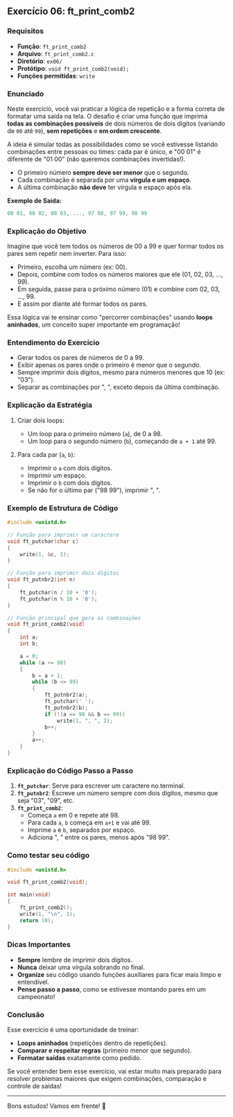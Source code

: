 ## Exercício 06: ft_print_comb2

### Requisitos

- **Função**: `ft_print_comb2`
- **Arquivo**: `ft_print_comb2.c`
- **Diretório**: `ex06/`
- **Protótipo**: `void ft_print_comb2(void);`
- **Funções permitidas**: `write`

### Enunciado

Neste exercício, você vai praticar a lógica de repetição e a forma correta de formatar uma saída na tela. O desafio é criar uma função que imprima **todas as combinações possíveis** de dois números de dois dígitos (variando de `00` até `99`), **sem repetições** e **em ordem crescente**.

A ideia é simular todas as possibilidades como se você estivesse listando combinações entre pessoas ou times: cada par é único, e "00 01" é diferente de "01 00" (não queremos combinações invertidas!).

- O primeiro número **sempre deve ser menor** que o segundo.
- Cada combinação é separada por uma **vírgula e um espaço**.
- A última combinação **não deve** ter vírgula e espaço após ela.

**Exemplo de Saída:**

```c
00 01, 00 02, 00 03, ..., 97 98, 97 99, 98 99
```

### Explicação do Objetivo

Imagine que você tem todos os números de 00 a 99 e quer formar todos os pares sem repetir nem inverter. Para isso:
- Primeiro, escolha um número (ex: 00).
- Depois, combine com todos os números maiores que ele (01, 02, 03, ..., 99).
- Em seguida, passe para o próximo número (01) e combine com 02, 03, ..., 99.
- E assim por diante até formar todos os pares.

Essa lógica vai te ensinar como "percorrer combinações" usando **loops aninhados**, um conceito super importante em programação!

### Entendimento do Exercício

- Gerar todos os pares de números de 0 a 99.
- Exibir apenas os pares onde o primeiro é menor que o segundo.
- Sempre imprimir dois dígitos, mesmo para números menores que 10 (ex: "03").
- Separar as combinações por ", ", exceto depois da última combinação.

### Explicação da Estratégia

1. Criar dois loops:
   - Um loop para o primeiro número (`a`), de 0 a 98.
   - Um loop para o segundo número (`b`), começando de `a + 1` até 99.

2. Para cada par (`a`, `b`):
   - Imprimir o `a` com dois dígitos.
   - Imprimir um espaço.
   - Imprimir o `b` com dois dígitos.
   - Se não for o último par ("98 99"), imprimir ", ".

### Exemplo de Estrutura de Código

```c {copy}
#include <unistd.h>

// Função para imprimir um caractere
void ft_putchar(char c)
{
    write(1, &c, 1);
}

// Função para imprimir dois dígitos
void ft_putnbr2(int n)
{
    ft_putchar(n / 10 + '0');
    ft_putchar(n % 10 + '0');
}

// Função principal que gera as combinações
void ft_print_comb2(void)
{
    int a;
    int b;

    a = 0;
    while (a <= 98)
    {
        b = a + 1;
        while (b <= 99)
        {
            ft_putnbr2(a);
            ft_putchar(' ');
            ft_putnbr2(b);
            if (!(a == 98 && b == 99))
                write(1, ", ", 2);
            b++;
        }
        a++;
    }
}
```

### Explicação do Código Passo a Passo

1. **`ft_putchar`**: Serve para escrever um caractere no terminal.
2. **`ft_putnbr2`**: Escreve um número sempre com dois dígitos, mesmo que seja "03", "09", etc.
3. **`ft_print_comb2`**:
   - Começa `a` em 0 e repete até 98.
   - Para cada `a`, `b` começa em `a+1` e vai até 99.
   - Imprime `a` e `b`, separados por espaço.
   - Adiciona ", " entre os pares, menos após "98 99".

### Como testar seu código

```c {copy}
#include <unistd.h>

void ft_print_comb2(void);

int main(void)
{
    ft_print_comb2();
    write(1, "\n", 1);
    return (0);
}
```

### Dicas Importantes

- **Sempre** lembre de imprimir dois dígitos.
- **Nunca** deixar uma vírgula sobrando no final.
- **Organize** seu código usando funções auxiliares para ficar mais limpo e entendível.
- **Pense passo a passo**, como se estivesse montando pares em um campeonato!

### Conclusão

Esse exercício é uma oportunidade de treinar:
- **Loops aninhados** (repetições dentro de repetições).
- **Comparar e respeitar regras** (primeiro menor que segundo).
- **Formatar saídas** exatamente como pedido.

Se você entender bem esse exercício, vai estar muito mais preparado para resolver problemas maiores que exigem combinações, comparação e controle de saídas!

---

Bons estudos! Vamos em frente! 🚀
